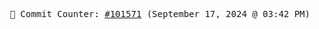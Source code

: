 <p align="center">
    <samp>
        📮 Commit Counter: <a href="https://github.com/Javascript-void0/Javascript-void0/commits/main">#101571</a> (September 17, 2024 @ 03:42 PM)
    </samp>
</p>